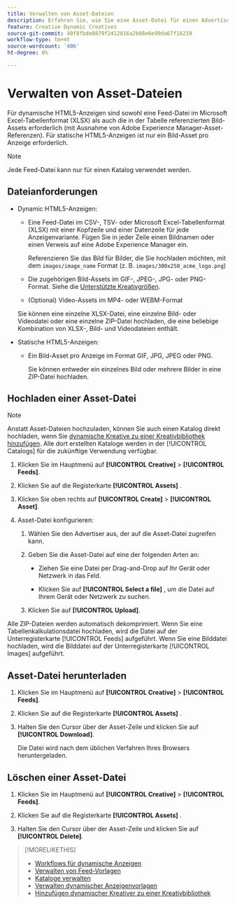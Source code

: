 ```yaml
---
title: Verwalten von Asset-Dateien
description: Erfahren Sie, wie Sie eine Asset-Datei für einen Advertiser hochladen und verwalten.
feature: Creative Dynamic Creatives
source-git-commit: 40f8fbde0879f2412816a2b08e6e99da67f16219
workflow-type: tm+mt
source-wordcount: '406'
ht-degree: 0%

---
```


# Verwalten von Asset-Dateien

Für dynamische HTML5-Anzeigen sind sowohl eine Feed-Datei im Microsoft Excel-Tabellenformat (XLSX) als auch die in der Tabelle referenzierten Bild-Assets erforderlich (mit Ausnahme von Adobe Experience Manager-Asset-Referenzen). Für statische HTML5-Anzeigen ist nur ein Bild-Asset pro Anzeige erforderlich.

>[!NOTE]
>
> Jede Feed-Datei kann nur für einen Katalog verwendet werden.

## Dateianforderungen

* Dynamic HTML5-Anzeigen:

   * Eine Feed-Datei im CSV-, TSV- oder Microsoft Excel-Tabellenformat (XLSX) mit einer Kopfzeile und einer Datenzeile für jede Anzeigenvariante. Fügen Sie in jeder Zeile einen Bildnamen oder einen Verweis auf eine Adobe Experience Manager ein.<!-- need spec of available column names that the user-created header names must map to; need to reference it in feed template topic too, so make it a separate file/appendix. -->

     Referenzieren Sie das Bild für Bilder, die Sie hochladen möchten, mit dem `images/image_name` Format (z. B. `images/300x250_acme_logo.png`)<!-- Verify.  Also need to include the spec for how to reference images in AEM -->

   * Die zugehörigen Bild-Assets im GIF-, JPEG-, JPG- oder PNG-Format.<!-- NOT GIF still? And is this true: The maximum file size is two (2) MB. --> Siehe die [Unterstützte Kreativgrößen](/help/creative/creative-libraries/creative-sizes.md).

   * (Optional) Video-Assets im MP4- oder WEBM-Format

  Sie können eine einzelne XLSX-Datei, eine einzelne Bild- oder Videodatei oder eine einzelne ZIP-Datei hochladen, die eine beliebige Kombination von XLSX-, Bild- und Videodateien enthält.<!-- Check w/eng re any limitations or best practices WRT number of files and filesize allowed -->

* Statische HTML5-Anzeigen:

   * Ein Bild-Asset pro Anzeige im Format GIF, JPG, JPEG oder PNG.

     Sie können entweder ein einzelnes Bild oder mehrere Bilder in eine ZIP-Datei hochladen.<!-- Check w/eng re any limitations or best practices WRT number of files and filesize allowed -->

## Hochladen einer Asset-Datei

>[!NOTE]
>
>Anstatt Asset-Dateien hochzuladen, können Sie auch einen Katalog direkt hochladen, wenn Sie [dynamische Kreative zu einer Kreativbibliothek hinzufügen](/help/creative/creative-libraries/creative-add-dynamic.md). Alle dort erstellten Kataloge werden in der [!UICONTROL Catalogs] für die zukünftige Verwendung verfügbar.

1. Klicken Sie im Hauptmenü auf **[!UICONTROL Creative]** > **[!UICONTROL Feeds]**.

1. Klicken Sie auf die Registerkarte **[!UICONTROL Assets]** .

1. Klicken Sie oben rechts auf **[!UICONTROL Create]** > **[!UICONTROL Asset]**.

1. Asset-Datei konfigurieren:

   1. Wählen Sie den Advertiser aus, der auf die Asset-Datei zugreifen kann.

   1. Geben Sie die Asset-Datei auf eine der folgenden Arten an:

      * Ziehen Sie eine Datei per Drag-and-Drop auf Ihr Gerät oder Netzwerk in das Feld.

      * Klicken Sie auf **[!UICONTROL Select a file]** , um die Datei auf Ihrem Gerät oder Netzwerk zu suchen.

   1. Klicken Sie auf **[!UICONTROL Upload]**.

Alle ZIP-Dateien werden automatisch dekomprimiert. Wenn Sie eine Tabellenkalkulationsdatei hochladen, wird die Datei auf der Unterregisterkarte [!UICONTROL Feeds] aufgeführt. Wenn Sie eine Bilddatei hochladen, wird die Bilddatei auf der Unterregisterkarte [!UICONTROL Images] aufgeführt.

## Asset-Datei herunterladen

1. Klicken Sie im Hauptmenü auf **[!UICONTROL Creative]** > **[!UICONTROL Feeds]**.

1. Klicken Sie auf die Registerkarte **[!UICONTROL Assets]** .

1. Halten Sie den Cursor über der Asset-Zeile und klicken Sie auf **[!UICONTROL Download]**.

   Die Datei wird nach dem üblichen Verfahren Ihres Browsers heruntergeladen.

## Löschen einer Asset-Datei

1. Klicken Sie im Hauptmenü auf **[!UICONTROL Creative]** > **[!UICONTROL Feeds]**.

1. Klicken Sie auf die Registerkarte **[!UICONTROL Assets]** .

1. Halten Sie den Cursor über der Asset-Zeile und klicken Sie auf **[!UICONTROL Delete]**.

>[!MORELIKETHIS]
>
>* [Workflows für dynamische Anzeigen](/help/creative/introduction/workflow-dynamic-ads.md)
>* [Verwalten von Feed-Vorlagen](/help/creative/feeds/feed-template-manage.md)
>* [Kataloge verwalten](/help/creative/feeds/catalog-manage.md)
>* [Verwalten dynamischer Anzeigenvorlagen](/help/creative/ad-templates/ad-template-manage.md)
>* [Hinzufügen dynamischer Kreativer zu einer Kreativbibliothek](/help/creative/creative-libraries/creative-add-dynamic.md)
